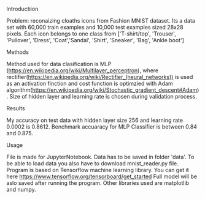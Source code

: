 Introductiion 

Problem: reconaizing cloaths icons from Fashion MNIST dataset. Its a data set with 60,000 train examples and 10,000 test examples sized 28x28 pixels. Each icon belongs to one class from ['T-shirt/top', 'Trouser', 'Pullover', 'Dress', 'Coat','Sandal', 'Shirt', 'Sneaker', 'Bag', 'Ankle boot']

Methods

Method used for data clasification is MLP (https://en.wikipedia.org/wiki/Multilayer_perceptron), where rectifier(https://en.wikipedia.org/wiki/Rectifier_(neural_networks)) is used as an activation finction and cost function is optimzied with Adam algorithm(https://en.wikipedia.org/wiki/Stochastic_gradient_descent#Adam). Size of hidden layer and learning rate is chosen during validation process. 

Results

My accuracy on test data with hidden layer size 256 and learning rate 0.0002 is 0.8612.
Benchmark accuaracy for MLP Classifier is between 0.84 and 0.875.

Usage 

File is made for JupyterNotebook. Data has to be saved in folder 'data'. 
To be able to load data you also have to download mnist_reader.py file.
Program is based on Tensorflow machine learning library. You can get it here https://www.tensorflow.org/tensorboard/get_started
Full model will be aslo saved after running the program. 
Other libraries used are matplotlib and numpy. 

